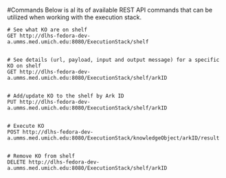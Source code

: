 #Commands
Below is al its of available REST API commands that can be utilized when working with the execution stack.


```
# See what KO are on shelf
GET http://dlhs-fedora-dev-a.umms.med.umich.edu:8080/ExecutionStack/shelf


# See details (url, payload, input and output message) for a specific KO on shelf
GET http://dlhs-fedora-dev-a.umms.med.umich.edu:8080/ExecutionStack/shelf/arkID


# Add/update KO to the shelf by Ark ID
PUT http://dlhs-fedora-dev-a.umms.med.umich.edu:8080/ExecutionStack/shelf/arkID


# Execute KO
POST http://dlhs-fedora-dev-a.umms.med.umich.edu:8080/ExecutionStack/knowledgeObject/arkID/result


# Remove KO from shelf
DELETE http://dlhs-fedora-dev-a.umms.med.umich.edu:8080/ExecutionStack/shelf/arkID

```

